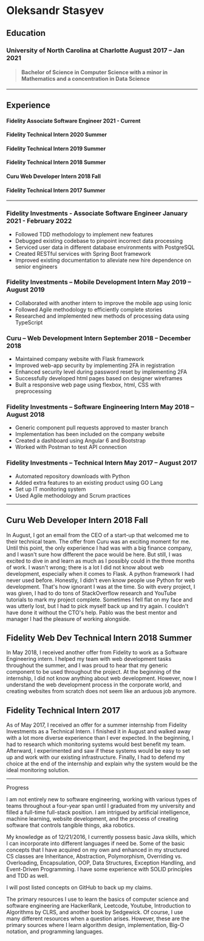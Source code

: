 # Oleksandr Stasyev

## Education 

### University of North Carolina at Charlotte	August 2017 – Jan 2021 
> ####  Bachelor of Science in Computer Science with a minor in Mathematics and a concentration in Data Science

- -------------------------------------------------------------------------------------------------------------------------------------------------------------------------------

## Experience
#### Fidelity Associate Software Engineer 2021 - Current
#### Fidelity Technical Intern 2020 Summer
#### Fidelity Technical Intern 2019 Summer
#### Fidelity Technical Intern 2018 Summer
#### Curu Web Developer Intern 2018 Fall
#### Fidelity Technical Intern 2017 Summer

- -------------------------------------------------------------------------------------------------------------------------------------------------------------------------------
### Fidelity Investments - Associate Software Engineer January 2021 - February 2022
- Followed TDD methodology to implement new features
- Debugged existing codebase to pinpoint incorrect data processing
- Serviced user data in different database environments with PostgreSQL
- Created RESTful services with Spring Boot framework
- Improved existing documentation to alleviate new hire dependence on senior engineers
### Fidelity Investments – Mobile Development Intern	May 2019 – August 2019
- Collaborated with another intern to improve the mobile app using Ionic
- Followed Agile methodology to efficiently complete stories
- Researched and implemented new methods of processing data using TypeScript 

### Curu – Web Development Intern September 2018 – December 2018
- Maintained company website with Flask framework
- Improved web-app security by implementing 2FA in registration
- Enhanced security level during password reset by implementing 2FA
- Successfully developed html pages based on designer wireframes
- Built a responsive web page using flexbox, html, CSS with preprocessing 

### Fidelity Investments – Software Engineering Intern	May 2018 – August 2018
- Generic component pull requests approved to master branch
- Implementation has been included on the company website
- Created a dashboard using Angular 6 and Bootstrap
- Worked with Postman to test API connection	

### Fidelity Investments – Technical Intern	May 2017 – August 2017
- Automated repository downloads with Python
- Added extra features to an existing product using GO Lang
- Set up IT monitoring system 
- Used Agile methodology and Scrum practices


- -------------------------------------------------------------------------------------------------------------------------------------------------------------------------------


## Curu Web Developer Intern 2018 Fall
In August, I got an email from the CEO of a start-up that welcomed me to their technical team. The offer from Curu was an exciting moment for me. Until this point, the only experience I had was with a big finance company, and I wasn't sure how different the pace would be here. But still, I was excited to dive in and learn as much as I possibly could in the three months of work. I wasn't wrong; there is a lot I did not know about web development, especially when it comes to Flask. A python framework I had never used before. Honestly, I didn't even know people use Python for web development. That's how ignorant I was at the time. So with every project, I was given, I had to do tons of StackOverflow research and YouTube tutorials to mark my project complete. Sometimes I fell flat on my face and was utterly lost, but I had to pick myself back up and try again. I couldn't have done it without the CTO's help. Pablo was the best mentor and manager I had the pleasure of working alongside.


## Fidelity Web Dev Technical Intern 2018 Summer 
In May 2018, I received another offer from Fidelity to work as a Software Engineering intern. I helped my team with web development tasks throughout the summer, and I was proud to hear that my generic component to be used throughout the project. At the beginning of the internship, I did not know anything about web development. However, now I understand the web development process in the corporate world, and creating websites from scratch does not seem like an arduous job anymore.

## Fidelity Technical Intern 2017
As of May 2017, I received an offer for a summer internship from Fidelity Investments as a Technical Intern. I finished it in August and walked away with a lot more diverse experience than I ever expected. In the beginning, I had to research which monitoring systems would best benefit my team. Afterward, I experimented and saw if these systems would be easy to set up and work with our existing infrastructure. Finally, I had to defend my choice at the end of the internship and explain why the system would be the ideal monitoring solution.  

- -------------------------------------------------------------------------------------------------------------------------------------------------------------------------------


Progress

I am not entirely new to software engineering, working with various types of teams throughout a four-year span until I graduated from my university and filled a full-time full-stack position. I am intrigued by artificial intelligence, machine learning, website development, and the process of creating software that controls tangible things, aka robotics.

My knowledge as of 12/21/2016, I currently possess basic Java skills, which I can incorporate into different languages if need be.
Some of the basic concepts that I have acquired on my own and enhanced in my structured CS classes are Inheritance, Abstraction, Polymorphism, Overriding vs. Overloading, Encapsulation, OOP, Data Structures, Exception Handling, and Event-Driven Programming. I have some experience with SOLID principles and TDD as well.

I will post listed concepts on GitHub to back up my claims.

The primary resources I use to learn the basics of computer science and software engineering are HackerRank, Leetcode, Youtube, Introduction to Algorithms by CLRS, and another book by Sedgewick. Of course, I use many different resources when a question arises. However, these are the primary sources where I learn algorithm design, implementation, Big-O notation, and programming languages.



